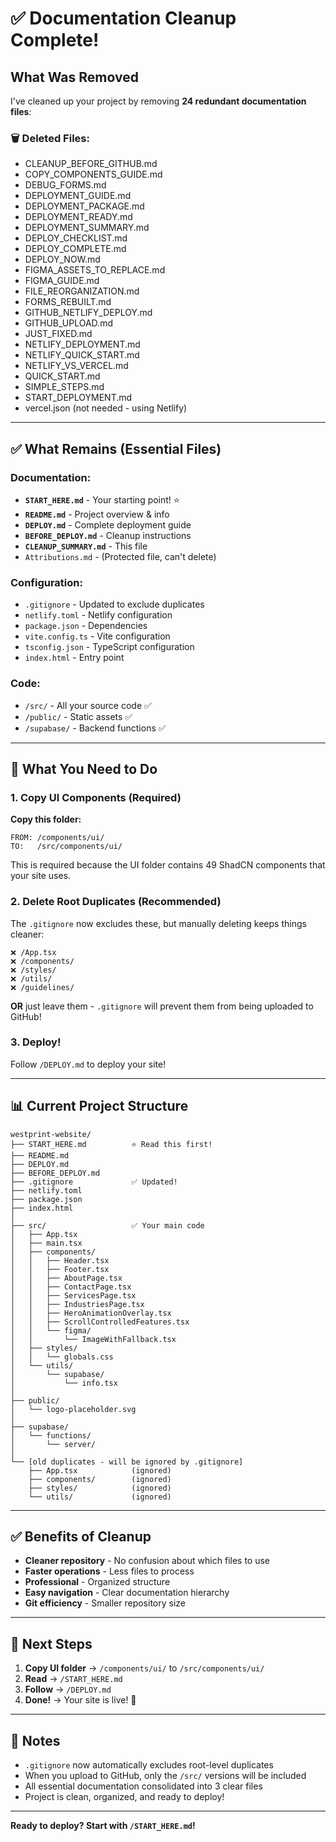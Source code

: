 # ✅ Documentation Cleanup Complete!

## What Was Removed

I've cleaned up your project by removing **24 redundant documentation files**:

### 🗑️ Deleted Files:
- CLEANUP_BEFORE_GITHUB.md
- COPY_COMPONENTS_GUIDE.md
- DEBUG_FORMS.md
- DEPLOYMENT_GUIDE.md
- DEPLOYMENT_PACKAGE.md
- DEPLOYMENT_READY.md
- DEPLOYMENT_SUMMARY.md
- DEPLOY_CHECKLIST.md
- DEPLOY_COMPLETE.md
- DEPLOY_NOW.md
- FIGMA_ASSETS_TO_REPLACE.md
- FIGMA_GUIDE.md
- FILE_REORGANIZATION.md
- FORMS_REBUILT.md
- GITHUB_NETLIFY_DEPLOY.md
- GITHUB_UPLOAD.md
- JUST_FIXED.md
- NETLIFY_DEPLOYMENT.md
- NETLIFY_QUICK_START.md
- NETLIFY_VS_VERCEL.md
- QUICK_START.md
- SIMPLE_STEPS.md
- START_DEPLOYMENT.md
- vercel.json (not needed - using Netlify)

---

## ✅ What Remains (Essential Files)

### Documentation:
- **`START_HERE.md`** - Your starting point! ⭐
- **`README.md`** - Project overview & info
- **`DEPLOY.md`** - Complete deployment guide
- **`BEFORE_DEPLOY.md`** - Cleanup instructions
- **`CLEANUP_SUMMARY.md`** - This file
- `Attributions.md` - (Protected file, can't delete)

### Configuration:
- `.gitignore` - Updated to exclude duplicates
- `netlify.toml` - Netlify configuration
- `package.json` - Dependencies
- `vite.config.ts` - Vite configuration
- `tsconfig.json` - TypeScript configuration
- `index.html` - Entry point

### Code:
- `/src/` - All your source code ✅
- `/public/` - Static assets ✅
- `/supabase/` - Backend functions ✅

---

## 🎯 What You Need to Do

### 1. Copy UI Components (Required)

**Copy this folder:**
```
FROM: /components/ui/
TO:   /src/components/ui/
```

This is required because the UI folder contains 49 ShadCN components that your site uses.

### 2. Delete Root Duplicates (Recommended)

The `.gitignore` now excludes these, but manually deleting keeps things cleaner:

```
❌ /App.tsx
❌ /components/
❌ /styles/
❌ /utils/
❌ /guidelines/
```

**OR** just leave them - `.gitignore` will prevent them from being uploaded to GitHub!

### 3. Deploy!

Follow `/DEPLOY.md` to deploy your site!

---

## 📊 Current Project Structure

```
westprint-website/
├── START_HERE.md          ⭐ Read this first!
├── README.md              
├── DEPLOY.md              
├── BEFORE_DEPLOY.md       
├── .gitignore             ✅ Updated!
├── netlify.toml           
├── package.json           
├── index.html             
│
├── src/                   ✅ Your main code
│   ├── App.tsx
│   ├── main.tsx
│   ├── components/
│   │   ├── Header.tsx
│   │   ├── Footer.tsx
│   │   ├── AboutPage.tsx
│   │   ├── ContactPage.tsx
│   │   ├── ServicesPage.tsx
│   │   ├── IndustriesPage.tsx
│   │   ├── HeroAnimationOverlay.tsx
│   │   ├── ScrollControlledFeatures.tsx
│   │   └── figma/
│   │       └── ImageWithFallback.tsx
│   ├── styles/
│   │   └── globals.css
│   └── utils/
│       └── supabase/
│           └── info.tsx
│
├── public/
│   └── logo-placeholder.svg
│
├── supabase/
│   └── functions/
│       └── server/
│
└── [old duplicates - will be ignored by .gitignore]
    ├── App.tsx            (ignored)
    ├── components/        (ignored)
    ├── styles/            (ignored)
    └── utils/             (ignored)
```

---

## ✅ Benefits of Cleanup

- **Cleaner repository** - No confusion about which files to use
- **Faster operations** - Less files to process
- **Professional** - Organized structure
- **Easy navigation** - Clear documentation hierarchy
- **Git efficiency** - Smaller repository size

---

## 🚀 Next Steps

1. **Copy UI folder** → `/components/ui/` to `/src/components/ui/`
2. **Read** → `/START_HERE.md`
3. **Follow** → `/DEPLOY.md`
4. **Done!** → Your site is live! 🎉

---

## 📝 Notes

- `.gitignore` now automatically excludes root-level duplicates
- When you upload to GitHub, only the `/src/` versions will be included
- All essential documentation consolidated into 3 clear files
- Project is clean, organized, and ready to deploy!

---

**Ready to deploy? Start with `/START_HERE.md`!**
